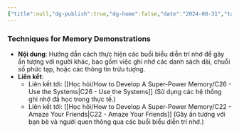 ```yaml
---
{"title":null,"dg-publish":true,"dg-home":false,"date":"2024-08-31","tags":["#book","#memory","#How_to_Develop_A_Super_Power_Memory"],"Chương":"Chương25","permalink":"/hoc-hoi/how-to-develop-a-super-power-memory/c25-demonstrations/","dgPassFrontmatter":true,"noteIcon":"","updated":"2025-01-14T22:28:09.795+07:00"}
---
```


### Techniques for Memory Demonstrations

- **Nội dung**: Hướng dẫn cách thực hiện các buổi biểu diễn trí nhớ để gây ấn tượng với người khác, bao gồm việc ghi nhớ các danh sách dài, chuỗi số phức tạp, hoặc các thông tin trừu tượng.
- **Liên kết**:
    - Liên kết tới: [[Học hỏi/How to Develop A Super-Power Memory/C26 - Use the Systems\|C26 - Use the Systems]] (Sử dụng các hệ thống ghi nhớ đã học trong thực tế.)
    - Liên kết tới: [[Học hỏi/How to Develop A Super-Power Memory/C22 - Amaze Your Friends\|C22 - Amaze Your Friends]] (Gây ấn tượng với bạn bè và người quen thông qua các buổi biểu diễn trí nhớ.)